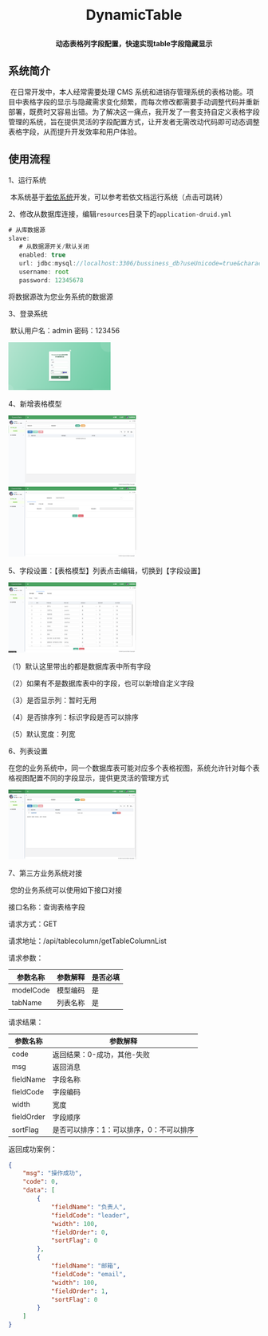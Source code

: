 
<h1 align="center" style="margin: 30px 0 30px; font-weight: bold;">DynamicTable</h1>
<h4 align="center">动态表格列字段配置，快速实现table字段隐藏显示</h4>


## 系统简介

​	在日常开发中，本人经常需要处理 CMS 系统和进销存管理系统的表格功能。项目中表格字段的显示与隐藏需求变化频繁，而每次修改都需要手动调整代码并重新部署，既费时又容易出错。为了解决这一痛点，我开发了一套支持自定义表格字段管理的系统，旨在提供灵活的字段配置方式，让开发者无需改动代码即可动态调整表格字段，从而提升开发效率和用户体验。

## 使用流程

1、运行系统

​	本系统基于[若依系统](https://doc.ruoyi.vip/ruoyi/document/hjbs.html "超链接title")开发，可以参考若依文档运行系统（点击可跳转）

2、修改从数据库连接，编辑`resources`目录下的`application-druid.yml`

```js
# 从库数据源
slave:
   # 从数据源开关/默认关闭
   enabled: true
   url: jdbc:mysql://localhost:3306/bussiness_db?useUnicode=true&characterEncoding=utf8&zeroDateTimeBehavior=convertToNull&useSSL=true&serverTimezone=GMT%2B8
   username: root
   password: 12345678
```

将数据源改为您业务系统的数据源

3、登录系统

​	默认用户名：admin 密码：123456

<img src="https://github.com/775747758/DynamicTable/blob/master/doc/image-20241203144314646.png" alt="image-20241203144314646" style="zoom: 20%;" />

4、新增表格模型

<img src="https://github.com/775747758/DynamicTable/blob/master/doc/image-20241203150951853.png" alt="image-20241203150951853" style="zoom:25%;" />



<img src="https://github.com/775747758/DynamicTable/blob/master/doc/image-20241203151039405.png" alt="image-20241203151039405" style="zoom:25%;" />

5、字段设置：【表格模型】列表点击编辑，切换到【字段设置】

<img src="https://github.com/775747758/DynamicTable/blob/master/doc/image-20241203151200134.png" alt="image-20241203151200134" style="zoom:25%;" />

（1）默认这里带出的都是数据库表中所有字段

（2）如果有不是数据库表中的字段，也可以新增自定义字段

（3）是否显示列：暂时无用

（4）是否排序列：标识字段是否可以排序

（5）默认宽度：列宽

6、列表设置

​	在您的业务系统中，同一个数据库表可能对应多个表格视图，系统允许针对每个表格视图配置不同的字段显示，提供更灵活的管理方式

<img src="https://github.com/775747758/DynamicTable/blob/master/doc/image-20241203150848470.png" alt="image-20241203151200134" style="zoom:25%;" />

7、第三方业务系统对接

​	您的业务系统可以使用如下接口对接

接口名称：查询表格字段

请求方式：GET

请求地址：/api/tablecolumn/getTableColumnList

请求参数：

| 参数名称  | 参数解释 | 是否必填 |
| --------- | -------- | -------- |
| modelCode | 模型编码 | 是       |
| tabName   | 列表名称 | 是       |

请求结果：

| 参数名称   | 参数解释                                 |
| ---------- | ---------------------------------------- |
| code       | 返回结果：0-成功，其他-失败              |
| msg        | 返回消息                                 |
| fieldName  | 字段名称                                 |
| fieldCode  | 字段编码                                 |
| width      | 宽度                                     |
| fieldOrder | 字段顺序                                 |
| sortFlag   | 是否可以排序：1：可以排序，0：不可以排序 |

返回成功案例：

```json
{
    "msg": "操作成功",
    "code": 0,
    "data": [
        {
            "fieldName": "负责人",
            "fieldCode": "leader",
            "width": 100,
            "fieldOrder": 0,
            "sortFlag": 0
        },
        {
            "fieldName": "邮箱",
            "fieldCode": "email",
            "width": 100,
            "fieldOrder": 1,
            "sortFlag": 0
        }
    ]
}
```
